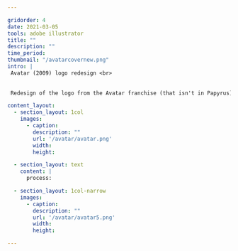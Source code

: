 ```yaml
---

gridorder: 4
date: 2021-03-05
tools: adobe illustrator
title: ""
description: ""
time_period:
thumbnail: "/avatarcovernew.png"
intro: |
 Avatar (2009) logo redesign <br>
 
 
 Redesign of the logo from the Avatar franchise (that isn't in Papyrus). The contrast between the hard corners on the bottom of each letter and the rounded path shaping the top represents the struggle faced by the film's protagonist, who becomes caught between the brutal, mechanical human world and Pandora, where the Na'vi and nature are interconnected.

content_layout:
  - section_layout: 1col
    images:
      - caption:
        description: ""
        url: '/avatar/avatar.png'
        width:
        height:

  - section_layout: text
    content: |
      process:

  - section_layout: 1col-narrow
    images:
      - caption:
        description: ""
        url: '/avatar/avatar5.png'
        width:
        height:

---
```

